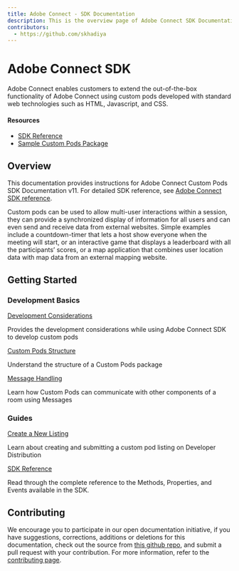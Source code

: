 ```yaml
---
title: Adobe Connect - SDK Documentation
description: This is the overview page of Adobe Connect SDK Documentation
contributors:
  - https://github.com/skhadiya 
---
```


<HeroSimple slots="heading, text"/>

# Adobe Connect SDK

Adobe Connect enables customers to extend the out-of-the-box functionality of Adobe Connect using custom pods developed with standard web technologies such as HTML, Javascript, and CSS.

<Resources slots="heading, links"/>

#### Resources

* [SDK Reference](https://developer.adobe.com)
* [Sample Custom Pods Package](https://github.com/AdobeDocs/dev-site)

## Overview

This documentation provides instructions for Adobe Connect Custom Pods SDK Documentation v11. For detailed SDK reference, see [Adobe Connect SDK reference](https://github.com/AdobeDocs/dev-site).

Custom pods can be used to allow multi-user interactions within a session, they can provide a synchronized display of information for all users and can even send and receive data from external websites. Simple examples include a countdown-timer that lets a host show everyone when the meeting will start, or an interactive game that displays a leaderboard with all the participants’ scores, or a map application that combines user location data with map data from an external mapping website. 

## Getting Started

<DiscoverBlock slots="heading, link, text"/>

### Development Basics

[Development Considerations](guides/)

Provides the development considerations while using Adobe Connect SDK to develop custom pods

<DiscoverBlock slots="link, text"/>

[Custom Pods Structure](guides/dummy_oauth_client/)

Understand the structure of a Custom Pods package

<DiscoverBlock slots="link, text"/>

[Message Handling](guides/dummy_oauth_client/)

Learn how Custom Pods can communicate with other components of a room using Messages

<DiscoverBlock slots="heading, link, text"/>

### Guides

[Create a New Listing](guides/dummy_metrics_api/)

Learn about creating and submitting a custom pod listing on Developer Distribution

<DiscoverBlock slots="link, text"/>

[SDK Reference](guides/dummy_oauth_client/)

Read through the complete reference to the Methods, Properties, and Events available in the SDK. 

<DiscoverBlock width="100%" slots="heading, link, text"/>

## Contributing

We encourage you to participate in our open documentation initiative, if you have suggestions, corrections, additions
or deletions for this documentation, check out the source from [this github repo](https://github.com/adobe/gatsby-theme-spectrum-example), and submit a pull
request with your contribution. For more information, refer to the [contributing page](support/contribute/).

